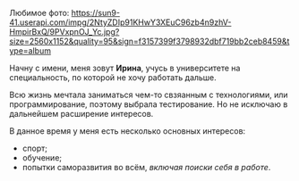 Любимое фото: https://sun9-41.userapi.com/impg/2NtyZDIp91KHwY3XEuC96zb4n9zhV-HmpirBxQ/9PVxpnOJ_Yc.jpg?size=2560x1152&quality=95&sign=f3157399f3798932dbf719bb2ceb8459&type=album

Начну с имени, меня зовут **Ирина**, учусь в университете на специальность, по которой не хочу работать дальше.

Всю жизнь мечтала заниматься чем-то свзяанным с технологиями, или программирование, поэтому выбрала тестирование. Но не исключаю в дальнейшем расширение интересов.

В данное время у меня есть несколько основных интересов:
- спорт;
- обучение;
- попытки саморазвития во всём, *включая поиски себя в работе*.
